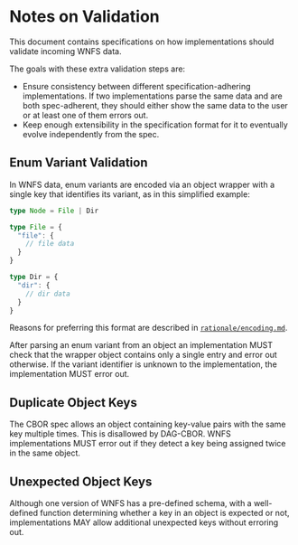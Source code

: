 # Notes on Validation

This document contains specifications on how implementations should validate incoming WNFS data.

The goals with these extra validation steps are:
- Ensure consistency between different specification-adhering implementations. If two implementations parse the same data and are both spec-adherent, they should either show the same data to the user or at least one of them errors out.
- Keep enough extensibility in the specification format for it to eventually evolve independently from the spec.


## Enum Variant Validation

In WNFS data, enum variants are encoded via an object wrapper with a single key that identifies its variant, as in this simplified example:

```typescript
type Node = File | Dir

type File = {
  "file": {
    // file data
  }
}

type Dir = {
  "dir": {
    // dir data
  }
}
```

Reasons for preferring this format are described in [`rationale/encoding.md`](/rationale/encoding.md#enum-variant-signaling).

After parsing an enum variant from an object an implementation MUST check that the wrapper object contains only a single entry and error out otherwise.
If the variant identifier is unknown to the implementation, the implementation MUST error out.


## Duplicate Object Keys

The CBOR spec allows an object containing key-value pairs with the same key multiple times.
This is disallowed by DAG-CBOR. WNFS implementations MUST error out if they detect a key being assigned twice in the same object.


## Unexpected Object Keys

Although one version of WNFS has a pre-defined schema, with a well-defined function determining whether a key in an object is expected or not, implementations MAY allow additional unexpected keys without erroring out.
